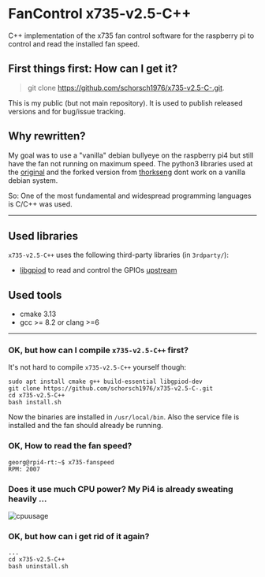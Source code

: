 # FanControl x735-v2.5-C++

C++ implementation of the x735 fan control software for the raspberry pi to
control and read the installed fan speed.

## First things first: How can I get it?

> git clone https://github.com/schorsch1976/x735-v2.5-C-.git.

This is my public (but not main repository). It is used to publish released versions and
for bug/issue tracking.

## Why rewritten?

My goal was to use a "vanilla" debian bullyeye on the raspberry pi4 but still have the
fan not running on maximum speed. The python3 libraries used at the [original](https://wiki.geekworm.com/X735_V2.5_Software) and the forked version from [thorkseng](https://github.com/thorkseng/x735-v2.5) dont work on a vanilla debian system.

So: One of the most fundamental and widespread programming languages is C/C++ was used.

---

## Used libraries

``x735-v2.5-C++`` uses the following third-party libraries (in ``3rdparty/``):
- [libgpiod](https://libgpiod.readthedocs.io/en/latest/index.html) to read and control the GPIOs [upstream](https://git.kernel.org/pub/scm/libs/libgpiod/libgpiod.git)


## Used tools

- cmake 3.13
- gcc >= 8.2 or clang >=6

---

### OK, but how can I compile ``x735-v2.5-C++`` first?

It's not hard to compile ``x735-v2.5-C++`` yourself though:

~~~
sudo apt install cmake g++ build-essential libgpiod-dev
git clone https://github.com/schorsch1976/x735-v2.5-C-.git
cd x735-v2.5-C++
bash install.sh
~~~

Now the binaries are installed in ``/usr/local/bin``. Also the service file is installed
and the fan should already be running.

### OK, How to read the fan speed?

~~~
georg@rpi4-rt:~$ x735-fanspeed
RPM: 2007
~~~

### Does it use much CPU power? My Pi4 is already sweating heavily ...

![cpuusage](https://github.com/schorsch1976/x735-v2.5-C/blob/master/images/cpuusage.png?raw=true)


### OK, but how can i get rid of it again?

~~~
...
cd x735-v2.5-C++
bash uninstall.sh
~~~
